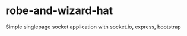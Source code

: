 robe-and-wizard-hat
===================

Simple singlepage socket application with socket.io, express, bootstrap